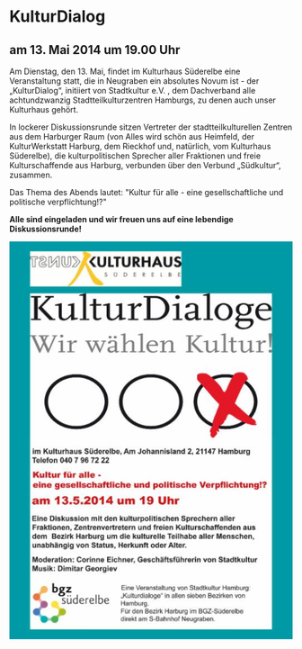 # KulturDialog

## am 13. Mai 2014 um 19.00 Uhr

Am Dienstag, den 13. Mai, findet im Kulturhaus Süderelbe eine
Veranstaltung statt, die in Neugraben ein absolutes Novum ist - der
„KulturDialog“, initiiert von Stadtkultur e.V. , dem Dachverband alle
achtundzwanzig Stadtteilkulturzentren Hamburgs, zu denen auch unser
Kulturhaus gehört.

In lockerer Diskussionsrunde sitzen Vertreter der stadtteilkulturellen
Zentren aus dem Harburger Raum (von Alles wird schön aus Heimfeld, der
KulturWerkstatt Harburg, dem Rieckhof und, natürlich, vom Kulturhaus
Süderelbe), die kulturpolitischen Sprecher aller Fraktionen und freie
Kulturschaffende aus Harburg, verbunden über den Verbund „Südkultur“,
zusammen.

Das Thema des Abends lautet: "Kultur für alle - eine gesellschaftliche
und politische verpflichtung!?"

**Alle sind eingeladen und wir freuen uns auf eine lebendige
Diskussionsrunde!**

![](/img/wsb_510x713_Plakat+Kulturdialoge.jpg)
